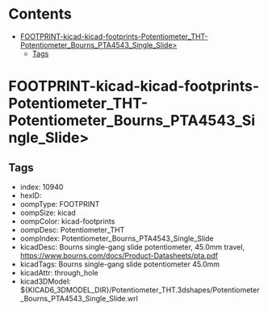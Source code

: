 



Contents
========

* [FOOTPRINT-kicad-kicad-footprints-Potentiometer_THT-Potentiometer_Bourns_PTA4543_Single_Slide>](#footprint-kicad-kicad-footprints-potentiometer_tht-potentiometer_bourns_pta4543_single_slide)
	* [Tags](#tags)

# FOOTPRINT-kicad-kicad-footprints-Potentiometer_THT-Potentiometer_Bourns_PTA4543_Single_Slide>

## Tags

- index: 10940
- hexID: 
- oompType: FOOTPRINT
- oompSize: kicad
- oompColor: kicad-footprints
- oompDesc: Potentiometer_THT
- oompIndex: Potentiometer_Bourns_PTA4543_Single_Slide
- kicadDesc: Bourns single-gang slide potentiometer, 45.0mm travel, https://www.bourns.com/docs/Product-Datasheets/pta.pdf
- kicadTags: Bourns single-gang slide potentiometer 45.0mm
- kicadAttr: through_hole
- kicad3DModel: ${KICAD6_3DMODEL_DIR}/Potentiometer_THT.3dshapes/Potentiometer_Bourns_PTA4543_Single_Slide.wrl
